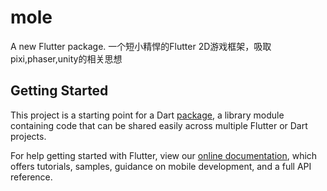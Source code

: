 # mole

A new Flutter package.
一个短小精悍的Flutter 2D游戏框架，吸取pixi,phaser,unity的相关思想

## Getting Started

This project is a starting point for a Dart
[package](https://flutter.dev/developing-packages/),
a library module containing code that can be shared easily across
multiple Flutter or Dart projects.

For help getting started with Flutter, view our 
[online documentation](https://flutter.dev/docs), which offers tutorials, 
samples, guidance on mobile development, and a full API reference.
